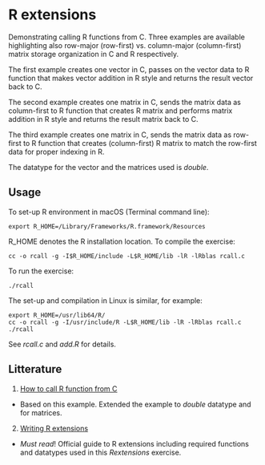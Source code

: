 # R extensions
Demonstrating calling R functions from C. Three examples are available highlighting
also row-major (row-first) vs. column-major (column-first) matrix storage organization
in C and R respectively.

The first example creates one vector in C, passes on the vector data to R function that
makes vector addition in R style and returns the result vector back to C.

The second example creates one matrix in C, sends the matrix data as column-first to R function
that creates R matrix and performs  matrix addition in R style and returns the result matrix back to C. 

The third example creates one matrix in C, sends the matrix data as row-first to R function
that creates (column-first) R matrix to match the row-first data for proper indexing in R.

The datatype for the vector and the matrices used is *double*. 

## Usage

To set-up R environment in macOS (Terminal command line):

	export R_HOME=/Library/Frameworks/R.framework/Resources
	
R_HOME denotes the R installation location. To compile the exercise:

	cc -o rcall -g -I$R_HOME/include -L$R_HOME/lib -lR -lRblas rcall.c
	
To run the exercise:
	
	./rcall

The set-up and compilation in Linux is similar, for example:

	export R_HOME=/usr/lib64/R/
 	cc -o rcall -g -I/usr/include/R -L$R_HOME/lib -lR -lRblas rcall.c
	./rcall

See *rcall.c* and *add.R* for details.
## Litterature

1. [How to call R function from C]( https://pabercrombie.com/wordpress/2014/05/how-to-call-an-r-function-from-c/)
  - Based on this example. Extended the example to *double* datatype and for matrices.
  
2. [Writing R extensions](https://cran.r-project.org/doc/manuals/R-exts.html#Handling-R-objects-in-C)
  - *Must read*! Official guide to R extensions including required 
    functions and  datatypes used in this *Rextensions* exercise.
